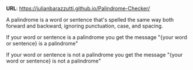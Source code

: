 **URL**: https://julianbarazzutti.github.io/Palindrome-Checker/

A palindrome is a word or sentence that's spelled the same way both forward and backward, ignoring punctuation, case, and spacing.

If your word or sentence is a palindrome you get the message "{your word or sentence} is a palindrome"

If your word or sentence is not a palindrome you get the message "{your word or sentence} is not a palindrome"
